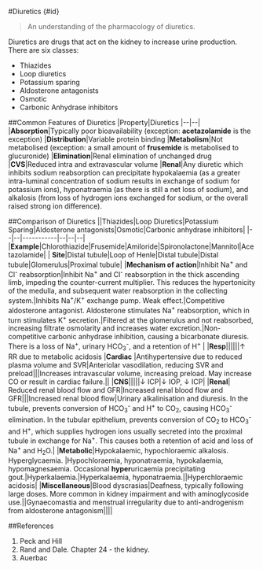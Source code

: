 #Diuretics {#id}
> An understanding of the pharmacology of diuretics.

Diuretics are drugs that act on the kidney to increase urine production. There are six classes:
* Thiazides
* Loop diuretics
* Potassium sparing
* Aldosterone antagonists
* Osmotic
* Carbonic Anhydrase inhibitors

##Common Features of Diuretics
|Property|Diuretics
|--|--|
|**Absorption**|Typically poor bioavailability (exception: **acetazolamide** is the exception)
|**Distribution**|Variable protein binding
|**Metabolism**|Not metabolised (exception: a small amount of **frusemide** is metabolised to glucuronide)
|**Elimination**|Renal elimination of unchanged drug
|**CVS**|Reduced intra and extravascular volume
|**Renal**|Any diuretic which inhibits sodium reabsorption can precipitate hypokalaemia (as a greater intra-luminal concentration of sodium results in exchange of sodium for potassium ions), hyponatraemia (as there is still a net loss of sodium), and alkalosis (from loss of hydrogen ions exchanged for sodium, or the overall raised strong ion difference). 


##Comparison of Diuretics
||Thiazides|Loop Diuretics|Potassium Sparing|Aldosterone antagonists|Osmotic|Carbonic anhydrase inhibitors|
|--|--|-----------|--|--|--|
|**Example**|Chlorothiazide|Frusemide|Amiloride|Spironolactone|Mannitol|Acetazolamide|
| **Site**|Distal tubule|Loop of Henle|Distal tubule|Distal tubule|Glomerulus|Proximal tubule|
|**Mechanism of action**|Inhibit Na<sup>+</sup> and Cl<sup>-</sup> reabsorption|Inhibit Na<sup>+</sup> and Cl<sup>-</sup> reabsorption in the thick ascending limb, impeding the counter-current multiplier. This reduces the hypertonicity of the medulla, and subsequent water reabsorption in the collecting system.|Inhibits Na<sup>+</sup>/K<sup>+</sup> exchange pump. Weak effect.|Competitive aldosterone antagonist. Aldosterone stimulates Na<sup>+</sup> reabsorption, which in turn stimulates K<sup>+</sup> secretion.|Filtered at the glomerulus and not reabsorbed, increasing filtrate osmolarity and increases water excretion.|Non-competitive carbonic anhydrase inhibition, causing a bicarbonate diuresis. There is a loss of Na<sup>+</sup>, urinary HCO<sub>3</sub><sup>-</sup>, and a retention of H<sup>+</sup> |
|**Resp**||||||↑ RR due to metabolic acidosis
|**Cardiac** |Antihypertensive due to reduced plasma volume and SVR|Anteriolar vasodilation, reducing SVR and preload|||Increases intravascular volume, increasing preload. May increase CO or result in cardiac failure.||
|**CNS**|||||↓ ICP|↓ IOP, ↓ ICP|
|**Renal**| Reduced renal blood flow and GFR|Increased renal blood flow and GFR|||Increased renal blood flow|Urinary alkalinisation and diuresis. In the tubule, prevents conversion of HCO<sub>3</sub><sup>-</sup> and H<sup>+</sup> to CO<sub>2</sub>, causing HCO<sub>3</sub><sup>-</sup> elimination. In the tubular epithelium, prevents conversion of CO<sub>2</sub> to HCO<sub>3</sub><sup>-</sup> and H<sup>+</sup>, which supplies hydrogen ions usually secreted into the proximal tubule in exchange for Na<sup>+</sup>. This causes both a retention of acid and loss of Na<sup>+</sup> and H<sub>2</sub>O.|
|**Metabolic**|Hypokalaemic, hypochloraemic alkalosis. Hyperglycaemia. |Hypochloraemia, hyponatraemia, hypokalaemia, hypomagnesaemia. Occasional **hyper**uricaemia precipitating gout.|Hyperkalaemia.|Hyperkalaemia, hyponatraemia.||Hyperchloraemic acidosis|
|**Miscellaneous**|Blood dyscrasias|Deafness, typically following large doses. More common in kidney impairment and with aminoglycoside use.||Gynaecomastia and menstrual irregularity due to anti-androgenism from aldosterone antagonism|||| 

##References
1. Peck and Hill
2. Rand and Dale. Chapter 24 - the kidney.
3. Auerbac